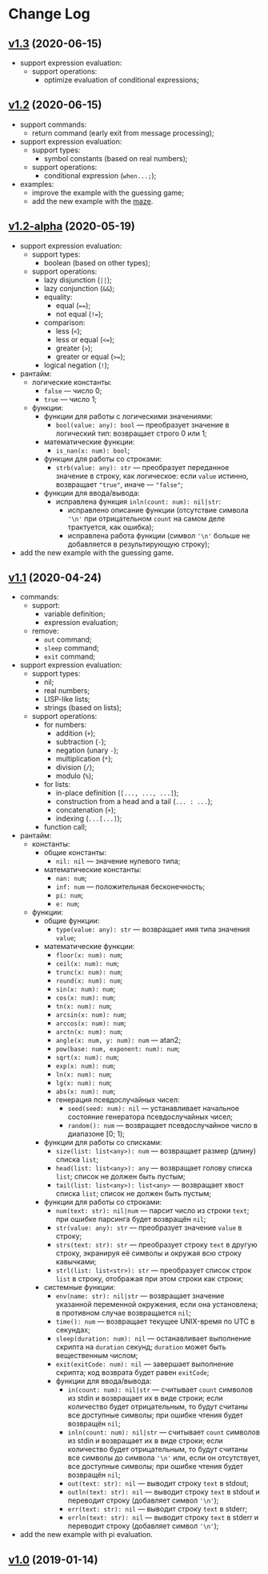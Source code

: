 # Change Log

## [v1.3](https://github.com/thewizardplusplus/tick-tock/tree/v1.3) (2020-06-15)

- support expression evaluation:
  - support operations:
    - optimize evaluation of conditional expressions;

## [v1.2](https://github.com/thewizardplusplus/tick-tock/tree/v1.2) (2020-06-15)

- support commands:
  - return command (early exit from message processing);
- support expression evaluation:
  - support types:
    - symbol constants (based on real numbers);
  - support operations:
    - conditional expression (`when...;`);
- examples:
  - improve the example with the guessing game;
  - add the new example with the [maze](https://10print.org/).

## [v1.2-alpha](https://github.com/thewizardplusplus/tick-tock/tree/v1.2-alpha) (2020-05-19)

- support expression evaluation:
  - support types:
    - boolean (based on other types);
  - support operations:
    - lazy disjunction (`||`);
    - lazy conjunction (`&&`);
    - equality:
      - equal (`==`);
      - not equal (`!=`);
    - comparison:
      - less (`<`);
      - less or equal (`<=`);
      - greater (`>`);
      - greater or equal (`>=`);
    - logical negation (`!`);
- рантайм:
  - логические константы:
    - `false` — число 0;
    - `true` — число 1;
  - функции:
    - функции для работы с логическими значениями:
      - `bool(value: any): bool` — преобразует значение в логический тип: возвращает строго 0 или 1;
    - математические функции:
      - `is_nan(x: num): bool`;
    - функции для работы со строками:
      - `strb(value: any): str` — преобразует переданное значение в строку, как логическое: если `value` истинно, возвращает `"true"`, иначе — `"false"`;
    - функции для ввода/вывода:
      - исправлена функция `inln(count: num): nil|str`:
        - исправлено описание функции (отсутствие символа `'\n'` при отрицательном `count` на самом деле трактуется, как ошибка);
        - исправлена работа функции (символ `'\n'` больше не добавляется в результирующую строку);
- add the new example with the guessing game.

## [v1.1](https://github.com/thewizardplusplus/tick-tock/tree/v1.1) (2020-04-24)

- commands:
  - support:
    - variable definition;
    - expression evaluation;
  - remove:
    - `out` command;
    - `sleep` command;
    - `exit` command;
- support expression evaluation:
  - support types:
    - nil;
    - real numbers;
    - LISP-like lists;
    - strings (based on lists);
  - support operations:
    - for numbers:
      - addition (`+`);
      - subtraction (`-`);
      - negation (unary `-`);
      - multiplication (`*`);
      - division (`/`);
      - modulo (`%`);
    - for lists:
      - in-place definition (`[..., ..., ...]`);
      - construction from a head and a tail (`... : ...`);
      - concatenation (`+`);
      - indexing (`...[...]`);
    - function call;
- рантайм:
  - константы:
    - общие константы:
      - `nil: nil` — значение нулевого типа;
    - математические константы:
      - `nan: num`;
      - `inf: num` — положительная бесконечность;
      - `pi: num`;
      - `e: num`;
  - функции:
    - общие функции:
      - `type(value: any): str` — возвращает имя типа значения `value`;
    - математические функции:
      - `floor(x: num): num`;
      - `ceil(x: num): num`;
      - `trunc(x: num): num`;
      - `round(x: num): num`;
      - `sin(x: num): num`;
      - `cos(x: num): num`;
      - `tn(x: num): num`;
      - `arcsin(x: num): num`;
      - `arccos(x: num): num`;
      - `arctn(x: num): num`;
      - `angle(x: num, y: num): num` — atan2;
      - `pow(base: num, exponent: num): num`;
      - `sqrt(x: num): num`;
      - `exp(x: num): num`;
      - `ln(x: num): num`;
      - `lg(x: num): num`;
      - `abs(x: num): num`;
      - генерация псевдослучайных чисел:
        - `seed(seed: num): nil` — устанавливает начальное состояние генератора псевдослучайных чисел;
        - `random(): num` — возвращает псевдослучайное число в диапазоне [0; 1);
    - функции для работы со списками:
      - `size(list: list<any>): num` — возвращает размер (длину) списка `list`;
      - `head(list: list<any>): any` — возвращает голову списка `list`; список не должен быть пустым;
      - `tail(list: list<any>): list<any>` — возвращает хвост списка `list`; список не должен быть пустым;
    - функции для работы со строками:
      - `num(text: str): nil|num` — парсит число из строки `text`; при ошибке парсинга будет возвращён `nil`;
      - `str(value: any): str` — преобразует значение `value` в строку;
      - `strs(text: str): str` — преобразует строку `text` в другую строку, экранируя её символы и окружая всю строку кавычками;
      - `strl(list: list<str>): str` — преобразует список строк `list` в строку, отображая при этом строки как строки;
    - системные функции:
      - `env(name: str): nil|str` — возвращает значение указанной переменной окружения, если она установлена; в противном случае возвращается `nil`;
      - `time(): num` — возвращает текущее UNIX-время по UTC в секундах;
      - `sleep(duration: num): nil` — останавливает выполнение скрипта на `duration` секунд; `duration` может быть вещественным числом;
      - `exit(exitCode: num): nil` — завершает выполнение скрипта; код возврата будет равен `exitCode`;
      - функции для ввода/вывода:
        - `in(count: num): nil|str` — считывает `count` символов из stdin и возвращает их в виде строки; если количество будет отрицательным, то будут считаны все доступные символы; при ошибке чтения будет возвращён `nil`;
        - `inln(count: num): nil|str` — считывает `count` символов из stdin и возвращает их в виде строки; если количество будет отрицательным, то будут считаны все символы до символа `'\n'` или, если он отсутствует, все доступные символы; при ошибке чтения будет возвращён `nil`;
        - `out(text: str): nil` — выводит строку `text` в stdout;
        - `outln(text: str): nil` — выводит строку `text` в stdout и переводит строку (добавляет символ `'\n'`);
        - `err(text: str): nil` — выводит строку `text` в stderr;
        - `errln(text: str): nil` — выводит строку `text` в stderr и переводит строку (добавляет символ `'\n'`);
- add the new example with pi evaluation.

## [v1.0](https://github.com/thewizardplusplus/tick-tock/tree/v1.0) (2019-01-14)
